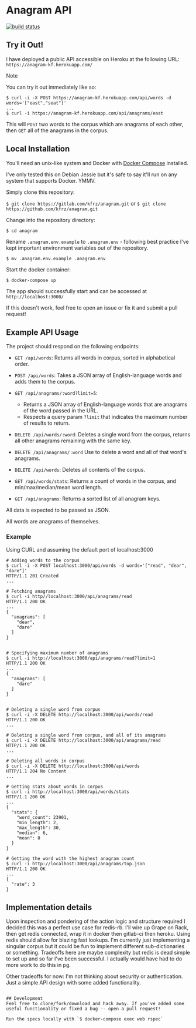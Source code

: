 # Anagram API
[![build status](https://gitlab.com/kfrz/anagram/badges/master/build.svg)](https://gitlab.com/kfrz/anagram/commits/master)


## Try it Out! 
I have deployed a public API accessible on Heroku at the following URL: `https://anagram-kf.herokuapp.com/`

Note

You can try it out immediately like so:

```{bash}
$ curl -i -X POST https://anagram-kf.herokuapp.com/api/words -d words='["east","seat"]'
...
$ curl -i https://anagram-kf.herokuapp.com/api/anagrams/east
```

This will `POST` two words to the corpus which are anagrams of each other, then `GET` all of the anagrams in the corpus. 

## Local Installation 

You'll need an unix-like system and Docker with [Docker Compose](https://docs.docker.com/compose/) installed. 

I've only tested this on Debian Jessie but it's safe to say it'll run on any system that supports Docker. YMMV.

Simply clone this repository:

`$ git clone https://gitlab.com/kfrz/anagram.git` or `$ git clone https://github.com/kfrz/anagram.git`

Change into the repository directory:

`$ cd anagram`

Rename `.anagram.env.example` to `.anagram.env` - following best practice I've kept important environment variables out of the repository.

`$ mv .anagram.env.example .anagram.env`

Start the docker container:

`$ docker-compose up`

The app should successfully start and can be accessed at `http://localhost:3000/`

If this doesn't work, feel free to open an issue or fix it and submit a pull request! 

## Example API Usage 
The project should respond on the following endpoints:
- `GET /api/words`: Returns all words in corpus, sorted in alphabetical order.
- `POST /api/words`: Takes a JSON array of English-language words and adds them to the corpus.
- `GET /api/anagrams/:word?limit=5`:
  - Returns a JSON array of English-language words that are anagrams of the word passed in the URL.
  - Respects a query param `?limit` that indicates the maximum number of results to return. 

- `DELETE /api/words/:word`: Deletes a single word from the corpus, returns all other anagrams remaining with the same key.
- `DELETE /api/anagrams/:word` Use to delete a word and all of that word's anagrams.
- `DELETE /api/words`: Deletes all contents of the corpus.
- `GET /api/words/stats`: Returns a count of words in the corpus, and min/max/median/mean word length.
- `GET /api/anagrams`: Returns a sorted list of all anagram keys.

All data is expected to be passed as JSON. 

All words are anagrams of themselves. 

### Example

Using CURL and assuming the default port of localhost:3000

```{bash}
# Adding words to the corpus
$ curl -i -X POST localhost:3000/api/words -d words='["read", "dear", "dare"]'
HTTP/1.1 201 Created
...

# Fetching anagrams
$ curl -i http//localhost:3000/api/anagrams/read
HTTP/1.1 200 OK
...
{
  "anagrams": [
    "dear",
    "dare"
  ]
}


# Specifying maximum number of anagrams
$ curl -i http://localhost:3000/api/anagrams/read?limit=1
HTTP/1.1 200 OK
...
{
  "anagrams": [
    "dare"
  ]
}


# Deleting a single word from corpus
$ curl -i -X DELETE http://localhost:3000/api/words/read
HTTP/1.1 200 OK
...

# Deleting a single word from corpus, and all of its anagrams
$ curl -i -X DELETE http://localhost:3000/api/anagrams/read
HTTP/1.1 200 OK
...

# Deleting all words in corpus
$ curl -i -X DELETE http://localhost:3000/api/words
HTTP/1.1 204 No Content
...

# Getting stats about words in corpus
$ curl -i http://localhost:3000/api/words/stats
HTTP/1.1 200 OK
...
{
  "stats": {
    "word_count": 23901,
    "min_length": 2,
    "max_length": 30,
    "median": 6,
    "mean": 8 
  }
}

# Getting the word with the highest anagram count
$ curl -i http://localhost:3000/api/anagrams/top.json
HTTP/1.1 200 OK
...
{
  "rate": 3
}
```

## Implementation details

Upon inspection and pondering of the action logic and structure required I decided this was a perfect use case for redis-rb. I'll wire up Grape on Rack, then get redis connected, wrap it in docker then gitlab-ci then heroku. Using redis should allow for blazing fast lookups. I'm currently just implementing a singular corpus but it could be fun to implement different sub-dictionaries or something. Tradeoffs here are maybe complexity but redis is dead simple to set up and so far I've been successful. I actually would have had to do more work to do this in pg.

Other tradeoffs for now: I'm not thinking about security or authentication. Just a simple API design with some added functionality. 
```

## Development
Feel free to clone/fork/download and hack away. If you've added some useful functionality or fixed a bug -- open a pull request!

Run the specs locally with `$ docker-compose exec web rspec`



